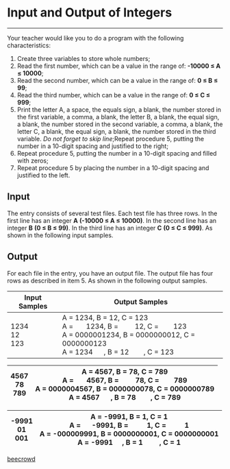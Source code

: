 # Input and Output of Integers

---

Your teacher would like you to do a program with the following characteristics:

1. Create three variables to store whole numbers;
2. Read the first number, which can be a value in the range of: **-10000 ≤ A ≤ 10000**;
3. Read the second number, which can be a value in the range of: **0 ≤ B ≤ 99**;
4. Read the third number, which can be a value in the range of: **0 ≤ C ≤ 999**;
5. Print the letter A, a space, the equals sign, a blank, the number stored in the first variable, a comma, a blank, the letter B, a blank, the equal sign, a blank, the number stored in the second variable, a comma, a blank, the letter C, a blank, the equal sign, a blank, the number stored in the third variable. *Do not forget to skip line*;Repeat procedure 5, putting the number in a 10-digit spacing and justified to the right;
6. Repeat procedure 5, putting the number in a 10-digit spacing and filled with zeros;
7. Repeat procedure 5 by placing the number in a 10-digit spacing and justified to the left.

## Input

The entry consists of several test files. Each test file has three rows. In the first line has an integer **A** **(-10000 ≤ A ≤ 10000)**. In the second line has an integer **B** **(0 ≤ B ≤ 99)**. In the third line has an integer **C** **(0 ≤ C ≤ 999)**. As shown in the following input samples.

## Output

For each file in the entry, you have an output file. The output file has four rows as described in item 5. As shown in the following output samples.

| Input Samples         | Output Samples                                                                                                                                                                 |
| --------------------- | ------------------------------------------------------------------------------------------------------------------------------------------------------------------------------ |
| 1234<br/> 12 <br/>123 | A = 1234, B = 12, C = 123 <br/>A =       1234, B =         12, C =        123 <br/>A = 0000001234, B = 0000000012, C = 0000000123 <br/>A = 1234      , B = 12        , C = 123 |

| 4567<br/> 78<br/> 789 | A = 4567, B = 78, C = 789 <br/>A =       4567, B =         78, C =        789 <br/>A = 0000004567, B = 0000000078, C = 0000000789 <br/>A = 4567      , B = 78        , C = 789 |
| --------------------- | ------------------------------------------------------------------------------------------------------------------------------------------------------------------------------ |

| -9991<br/> 01 <br/>001 | A = -9991, B = 1, C = 1 <br/>A =      -9991, B =          1, C =          1 <br/>A = -000009991, B = 0000000001, C = 0000000001 <br/>A = -9991     , B = 1         , C = 1 |
| ---------------------- | -------------------------------------------------------------------------------------------------------------------------------------------------------------------------- |

[beecrowd](https://www.beecrowd.com.br/judge/en/problems/view/2757)
